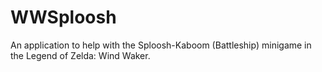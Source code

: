 # WWSploosh
An application to help with the Sploosh-Kaboom (Battleship) minigame in the Legend of Zelda: Wind Waker.
